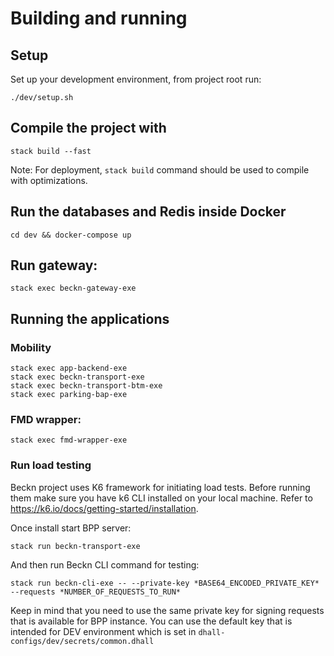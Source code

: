 # Building and running

## Setup

Set up your development environment, from project root run:

```
./dev/setup.sh
```

## Compile the project with


```
stack build --fast
```
Note: For deployment, `stack build` command should be used to compile with optimizations.

## Run the databases and Redis inside Docker

```
cd dev && docker-compose up
```

## Run gateway:

```
stack exec beckn-gateway-exe
```
## Running the applications

### Mobility
```
stack exec app-backend-exe
stack exec beckn-transport-exe
stack exec beckn-transport-btm-exe
stack exec parking-bap-exe
```

### FMD wrapper:

```
stack exec fmd-wrapper-exe
```

### Run load testing

Beckn project uses K6 framework for initiating load tests. Before running them make sure you have k6 CLI installed on your local machine. Refer to https://k6.io/docs/getting-started/installation.

Once install start BPP server:

```
stack run beckn-transport-exe
```

And then run Beckn CLI command for testing:

```
stack run beckn-cli-exe -- --private-key *BASE64_ENCODED_PRIVATE_KEY* --requests *NUMBER_OF_REQUESTS_TO_RUN*
```

Keep in mind that you need to use the same private key for signing requests that is available for BPP instance. You can use the default key that is intended for DEV environment which is set in `dhall-configs/dev/secrets/common.dhall`